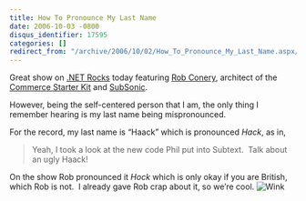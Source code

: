 ```yaml
---
title: How To Pronounce My Last Name
date: 2006-10-03 -0800
disqus_identifier: 17595
categories: []
redirect_from: "/archive/2006/10/02/How_To_Pronounce_My_Last_Name.aspx/"
---
```


Great show on [.NET
Rocks](http://dotnetrocks.com/ "Rob Conery on DotNetRocks") today
featuring [Rob
Conery](http://www.wekeroad.com/blogs/ "Rob Conery Ramblings"),
architect of the [Commerce Starter
Kit](http://www.commercestarterkit.org/ "CSK 2.0") and
[SubSonic](http://codeplex.com/Wiki/View.aspx?ProjectName=actionpack "The Zero Code DAL").

However, being the self-centered person that I am, the only thing I
remember hearing is my last name being mispronounced.

For the record, my last name is “Haack” which is pronounced *Hack*, as
in,

> Yeah, I took a look at the new code Phil put into Subtext.  Talk about
> an ugly Haack!

On the show Rob pronounced it *Hock* which is only okay if you are
British, which Rob is not.  I already gave Rob crap about it, so we’re
cool. ![Wink](https://haacked.com/Images/emotions/smiley-wink.gif)

